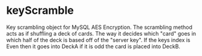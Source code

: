 keyScramble
===========

Key scrambling object for MySQL AES Encryption. The scrambling method acts as if shuffling a deck of cards. The way it decides which "card" goes in which half of the deck is based off of the "server key". If the keys index is Even then it goes into DeckA if it is odd the card is placed into DeckB.
